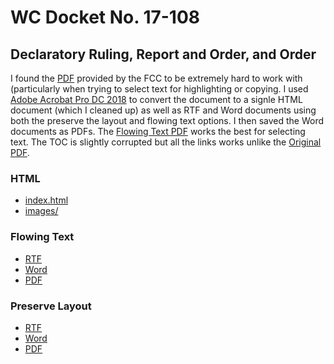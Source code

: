 WC Docket No. 17-108
====================

Declaratory Ruling, Report and Order, and Order
-----------------------------------------------

I found the [PDF](http://transition.fcc.gov/Daily_Releases/Daily_Business/2017/db1122/DOC-347927A1.pdf) provided by the
FCC to be extremely hard to work with (particularly when trying to select text for highlighting or copying.  I used
[Adobe Acrobat Pro DC 2018](https://acrobat.adobe.com/us/en/acrobat.html) to convert the document to a signle HTML
document (which I cleaned up) as well as RTF and Word documents using both the preserve the layout and flowing text
options.  I then saved the Word documents as PDFs.  The [Flowing Text PDF](flowing_text.pdf) works the best for
selecting text. The TOC is slightly corrupted but all the links works unlike the [Original PDF](original.pdf).

### HTML

  * [index.html](index.html)
  * [images/](images/)

### Flowing Text

  * [RTF](flowing_text.rtf)
  * [Word](flowing_text.docx)
  * [PDF](flowing_text.pdf)

### Preserve Layout

  * [RTF](preserve_layout.rtf)
  * [Word](preserve_layout.docx)
  * [PDF](preserve_layout.pdf)

